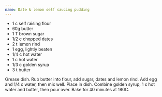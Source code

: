 ```yaml
---
name: Date & lemon self saucing pudding
---
```


* 1 c self raising flour
* 60g butter
* 1 T brown sugar
* 1/2 c chopped dates
* 2 t lemon rind
* 1 egg, lightly beaten
* 1/4 c hot water
* 1 c hot water
* 1/3 c golden syrup
* 3 t butter

Grease dish.  Rub butter into flour, add sugar, dates and lemon rind.  Add egg and 1/4 c water, then mix well.  Place in dish.  Combine golden syrup, 1 c hot water and butter, then pour over.  Bake for 40 minutes at 180C.

